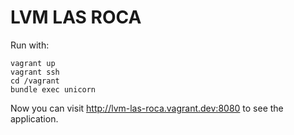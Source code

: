 # LVM LAS ROCA

Run with:

```
vagrant up
vagrant ssh
cd /vagrant
bundle exec unicorn
```

Now you can visit http://lvm-las-roca.vagrant.dev:8080 to see the application.
